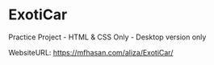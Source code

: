 # ExotiCar

Practice Project - HTML & CSS Only - Desktop version only

WebsiteURL: https://mfhasan.com/aliza/ExotiCar/
